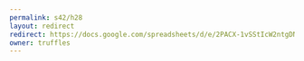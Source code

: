 ```yaml
---
permalink: s42/h28
layout: redirect
redirect: https://docs.google.com/spreadsheets/d/e/2PACX-1vSStIcW2ntgDNPFaEVE8KYWA0wAkM0x7RMCnbNHc48G_swlGee1Bxzl3iVdZ59UGqU3nyDlhfHnbsGl/pubhtml
owner: truffles
---
```

